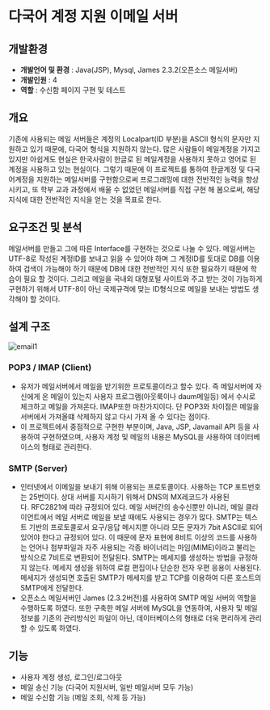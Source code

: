 # 다국어 계정 지원 이메일 서버 
## 개발환경
- <b>개발언어 및 환경</b> : Java(JSP), Mysql, James 2.3.2(오픈소스 메일서버)
- <b>개발인원</b> : 4
- <b>역할</b> : 수신함 페이지 구현 및 테스트

## 개요
  기존에 사용되는 메일 서버들은 계정의 Localpart(ID 부분)을 ASCII 형식의 문자만 지원하고 있기 때문에, 다국어 형식을 지원하지 않는다. 많은 사람들이 메일계정을 가지고 있지만 아쉽게도 현실은 한국사람이 한글로 된 메일계정을 사용하지 못하고 영어로 된 계정을 사용하고 있는 현실이다. 그렇기 때문에 이 프로젝트를 통하여 한글계정 및 다국어계정을 지원하는 메일서버를 구현함으로써 프로그래밍에 대한 전반적인 능력을 향상시키고, 또 학부 교과 과정에서 배울 수 없었던 메일서버를 직접 구현 해 봄으로써, 해당지식에 대한 전반적인 지식을 얻는 것을 목표로 한다.
  
## 요구조건 및 분석
  메일서버를 만들고 그에 따른 Interface를 구현하는 것으로 나눌 수 있다. 메일서버는 UTF-8로 작성된 계정ID를 보내고 읽을 수 있어야 하며 그 계정ID를 토대로 DB를 이용하여 검색이 가능해야 하기 때문에 DB에 대한 전반적인 지식 또한 필요하기 때문에 학습이 필요 할 것이다. 그리고 메일을 국내외 대형포털 사이트와 주고 받는 것이 가능하게 구현하기 위해서 UTF-8이 아닌 국제규격에 맞는 ID형식으로 메일을 보내는 방법도 생각해야 할 것이다.

## 설계 구조
![email1](https://user-images.githubusercontent.com/41889090/139930740-16b82012-d726-4a03-8683-42049f6688e1.jpg)
### POP3 / IMAP (Client)
- 유저가 메일서버에서 메일을 받기위한 프로토콜이라고 할수 있다. 즉 메일서버에 자신에게 온 메일이 있는지 사용자 프로그램(아웃룩이나 daum메일등) 에서 수시로 체크하고 메일을 가져온다.
IMAP또한 마찬가지이다. 단 POP3와 차이점은 메일을 서버에서 가져올떄 삭제하지 않고 다시 가져 올 수 있다는 점이다.
- 이 프로젝트에서 중점적으로 구현한 부분이며, Java, JSP, Javamail API 등을 사용하여 구현하였으며, 사용자 계정 및 메일의 내용은 MySQL을 사용하여 데이터베이스의 형태로 관리한다.

### SMTP (Server)
- 인터넷에서 이메일을 보내기 위해 이용되는 프로토콜이다. 사용하는 TCP 포트번호는 25번이다. 상대 서버를 지시하기 위해서 DNS의 MX레코드가 사용된다. RFC2821에 따라 규정되어 있다. 메일 서버간의 송수신뿐만 아니라, 메일 클라이언트에서 메일 서버로 메일을 보낼 때에도 사용되는 경우가 많다. SMTP는 텍스트 기반의 프로토콜로서 요구/응답 메시지뿐 아니라 모든 문자가 7bit ASCII로 되어있어야 한다고 규정되어 있다. 이 때문에 문자 표현에 8비트 이상의 코드를 사용하는 언어나 첨부파일과 자주 사용되는 각종 바이너리는 마임(MIME)이라고 불리는 방식으로 7비트로 변환되어 전달된다. SMTP는 메세지를 생성하는 방법을 규정하지 않는다. 메세지 생성을 위하여 로컬 편집이나 단순한 전자 우편 응용이 사용된다. 메세지가 생성되면 호출된 SMTP가 메세지를 받고 TCP를 이용하여 다른 호스트의 SMTP에게 전달한다.
- 오픈소스 메일서버인 James (2.3.2버전)를 사용하여 SMTP 메일 서버의 역할을 수행하도록 하였다. 또한 구축한 메일 서버에 MySQL을 연동하여, 사용자 및 메일 정보를 기존의 관리방식인 파일이 아닌, 데이터베이스의 형태로 더욱 편리하게 관리할 수 있도록 하였다.


## 기능
- 사용자 계정 생성, 로그인/로그아웃
- 메일 송신 기능 (다국어 지원서버, 일반 메일서버 모두 가능)
- 메일 수신함 기능 (메일 조회, 삭제 등 가능)


